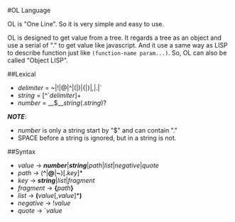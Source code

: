 #OL Language

OL is "One Line". So it is very simple and easy to use.

OL is designed to get value from a tree. It regards a tree as an object and use a serial of "." to get value like javascript. And it use a same way as LISP to describe function just like `(function-name param...)`. So, OL can also be called "Object LISP".

##Lexical

+ _delimiter_ = ~|!|@|^|(|)|{|}|,|.|`
+ _string_ = [^`_delimiter_]+
+ _number_ = __$___string_(._string_)?

___NOTE___:

+ _number_ is only a string start by "$" and can contain "."
+ SPACE before a string is ignored, but in a string is not.

##Syntax

+ _value_ → ___number___|___string___|_path_|_list_|_negative_|_quote_
+ _path_ → (__^__|__@__|__~__)[._key_]*
+ _key_ → ___string___|_list_|_fragment_
+ _fragment_ → __{__*path*__}__
+ _list_ → __(__*value*[,*value*]*__)__
+ _negative_ → !_value_
+ _quote_ → `_value_
